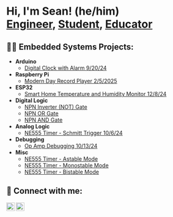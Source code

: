 <h1>Hi, I'm Sean! (he/him)<br/><a href="https://www.linkedin.com/in/sean-bubernak-81917325b">Engineer</a>, <a href="https://www.washington.edu/">Student</a>, <a href="https://sites.google.com/view/bubernakleadershipportfolio/home">Educator</a></h1>

<h2>👨‍💻 Embedded Systems Projects:</h2>

- <b>Arduino</b>
  - [Digital Clock with Alarm 9/20/24](INSERTLINK)
- <b>Raspberry Pi</b>
  - [Modern Day Record Player 2/5/2025](INSERTLINK)</b></i>
- <b>ESP32</b>
  - [Smart Home Temperature and Humidity Monitor 12/8/24](INSERTLINK)
- <b>Digital Logic</b>
  - [NPN Inverter (NOT) Gate](https://github.com/Boonanak/NPN-Inverter-NOT-Gate-)
  - [NPN OR Gate](https://github.com/Boonanak/NPN-OR-Gate)
  - [NPN AND Gate](https://github.com/Boonanak/NPN-AND-Gate)
- <b>Analog Logic</b>
  - [NE555 Timer - Schmitt Trigger 10/6/24](INSERTLINK)
- <b>Debugging</b>
  - [Op Amp Debugging 10/13/24](INSERTLINK)
- <b>Misc</b>
  - [NE555 Timer - Astable Mode](https://github.com/Boonanak/NE555-Timer---Astable-Mode)
  - [NE555 Timer - Monostable Mode](https://github.com/Boonanak/NE555-Timer-Monostable-Mode)
  - [NE555 Timer - Bistable Mode](https://github.com/Boonanak/NE555-Timer-Bistable-Mode)

<h2> 🤳 Connect with me:</h2>

[<img align="left" alt="JoshMadakor | LinkedIn" width="22px" src="https://cdn.jsdelivr.net/npm/simple-icons@v3/icons/linkedin.svg" />][linkedin]
[<img align="left" alt="JoshMadakor | Youtube" width="22px" src="https://cdn.jsdelivr.net/npm/simple-icons@v3/icons/youtube.svg" />][youtube]

[linkedin]: https://www.linkedin.com/in/sean-bubernak-81917325b
[youtube]: INSERTLINK
